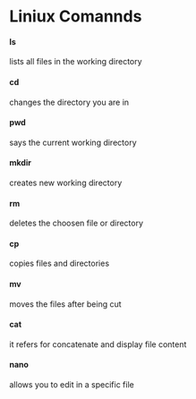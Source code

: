  

# Liniux Comannds

#### ls

lists all files in the working directory 

#### cd

changes the directory you are in

#### pwd

says the current working directory

#### mkdir

creates new working directory

#### rm

deletes the choosen file or directory


#### cp

copies files and directories

#### mv 

moves the files after being cut


#### cat

it refers for concatenate and display file content


#### nano

allows you to edit in a specific file

